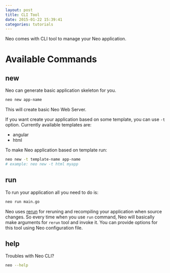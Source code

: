 ```yaml
---
layout: post
title: CLI Tool
date: 2015-01-22 15:39:41
categories: tutorials
---
```


Neo comes with CLI tool to manage your Neo application.

# Available Commands

## new
Neo can generate basic application skeleton for you.

```bash
neo new app-name
```

This will create basic Neo Web Server.

If you want create your application based on some template, you can use ``-t`` option. Currently available templates are:

* angular
* html

To make Neo application based on template run:

```bash
neo new -t template-name app-name
# example: neo new -t html myapp
```

## run
To run your application all you need to do is:

```bash
neo run main.go
```

Neo uses [rerun](https://github.com/ivpusic/rerun) for reruning and recompiling your application when source changes. So every time when you use ``run`` command, Neo will basically make arguments for ``rerun`` tool and invoke it. You can provide options for this tool using Neo configuration file.

## help

Troubles with Neo CLI?

```bash
neo --help
```
